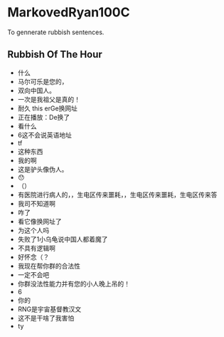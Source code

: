# MarkovedRyan100C
To gennerate rubbish sentences.
## Rubbish Of The Hour
- 什么
- 马尔可乐是您的，
- 双向中国人。
- 一次是我祖父是真的！
- 耐久 this erGe换网址
- 正在播放：De换了
- 看什么
- 6这不会说英语地址
- tf
- 这种东西
- 我的啊
- 这是驴头像伪人。
- 😯
- （）
- 有医院进行病人的，，生电区传来噩耗，，生电区传来噩耗，生电区传来答
- 我司不知道啊
- 咋了
- 看它像换网址了
- 为这个人吗
- 失败了1小乌龟说中国人都着魔了
- 不具有逻辑啊
- 好怀念（？
- 我现在帮你群的合法性
- 一定不会吧
- 你群没法性能力并有您的小人晚上吊的！
- 6
- 你的
- RNG是宇宙基督教汉文
- 这不是干啥了我害怕
- ty
